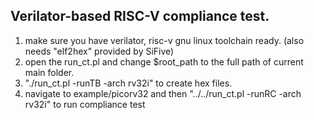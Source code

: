 ## Verilator-based RISC-V compliance test.

1. make sure you have verilator, risc-v gnu linux toolchain ready.
  (also needs "elf2hex" provided by SiFive)
2. open the run_ct.pl and change $root_path to the full path of current main folder.
3. "./run_ct.pl -runTB -arch rv32i" to create hex files.
4. navigate to example/picorv32 and then "../../run_ct.pl -runRC -arch rv32i" to run compliance test
